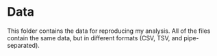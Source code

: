 # Data
This folder contains the data for reproducing my analysis. All of the files contain the same data, but in different formats (CSV, TSV, and pipe-separated).
